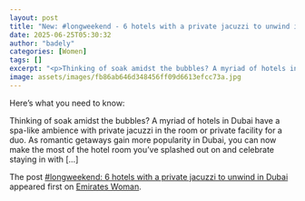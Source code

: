```yaml
---
layout: post
title: "New: #longweekend - 6 hotels with a private jacuzzi to unwind in Dubai"
date: 2025-06-25T05:30:32
author: "badely"
categories: [Women]
tags: []
excerpt: "<p>Thinking of soak amidst the bubbles? A myriad of hotels in Dubai have a spa-like ambience with private jacuzzi in the room or private facility for "
image: assets/images/fb86ab646d348456ff09d6613efcc73a.jpg
---
```


Here’s what you need to know: <p>Thinking of soak amidst the bubbles? A myriad of hotels in Dubai have a spa-like ambience with private jacuzzi in the room or private facility for a duo. As romantic getaways gain more popularity in Dubai, you can now make the most of the hotel room you&#8217;ve splashed out on and celebrate staying in with [&#8230;]</p>
<p>The post <a href="https://emirateswoman.com/longweekend-6-hotels-with-a-private-jacuzzi-to-unwind-in-dubai/" rel="nofollow">#longweekend: 6 hotels with a private jacuzzi to unwind in Dubai</a> appeared first on <a href="https://emirateswoman.com" rel="nofollow">Emirates Woman</a>.</p>


